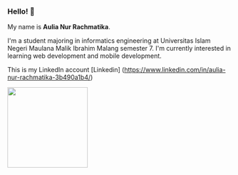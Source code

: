 ### Hello! 👋


My name is **Aulia Nur Rachmatika**.


I'm a student majoring in informatics engineering at Universitas Islam Negeri Maulana Malik Ibrahim Malang semester 
7. I'm currently interested in learning web development and mobile development.


This is my LinkedIn account [Linkedin] (https://www.linkedin.com/in/aulia-nur-rachmatika-3b490a1b4/)


<p align="left">
<a href="https://github.com/aulia-nur-rachmatika">

  <img height="180em" src="https://github-readme-stats-eight-theta.vercel.app/api/top-langs/?username=aulia-nur-rachmatika&layout=compact&langs_count=8&theme=algolia"/>
</a>
</p>
